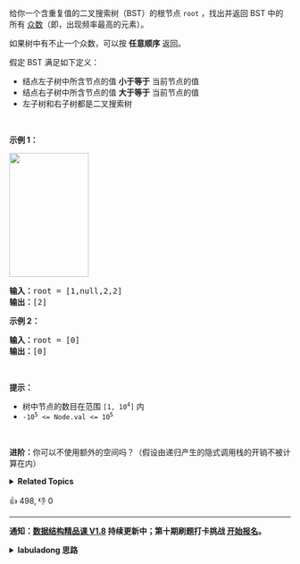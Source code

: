 <p>给你一个含重复值的二叉搜索树（BST）的根节点 <code>root</code> ，找出并返回 BST 中的所有 <a href="https://baike.baidu.com/item/%E4%BC%97%E6%95%B0/44796" target="_blank">众数</a>（即，出现频率最高的元素）。</p>

<p>如果树中有不止一个众数，可以按 <strong>任意顺序</strong> 返回。</p>

<p>假定 BST 满足如下定义：</p>

<ul>
	<li>结点左子树中所含节点的值 <strong>小于等于</strong> 当前节点的值</li>
	<li>结点右子树中所含节点的值 <strong>大于等于</strong> 当前节点的值</li>
	<li>左子树和右子树都是二叉搜索树</li>
</ul>

<p>&nbsp;</p>

<p><strong>示例 1：</strong></p>
<img alt="" src="https://assets.leetcode.com/uploads/2021/03/11/mode-tree.jpg" style="width: 142px; height: 222px;" />
<pre>
<strong>输入：</strong>root = [1,null,2,2]
<strong>输出：</strong>[2]
</pre>

<p><strong>示例 2：</strong></p>

<pre>
<strong>输入：</strong>root = [0]
<strong>输出：</strong>[0]
</pre>

<p>&nbsp;</p>

<p><strong>提示：</strong></p>

<ul>
	<li>树中节点的数目在范围 <code>[1, 10<sup>4</sup>]</code> 内</li>
	<li><code>-10<sup>5</sup> &lt;= Node.val &lt;= 10<sup>5</sup></code></li>
</ul>

<p>&nbsp;</p>

<p><strong>进阶：</strong>你可以不使用额外的空间吗？（假设由递归产生的隐式调用栈的开销不被计算在内）</p>
<details><summary><strong>Related Topics</strong></summary>树 | 深度优先搜索 | 二叉搜索树 | 二叉树</details><br>

<div>👍 498, 👎 0</div>

<div id="labuladong"><hr>

**通知：[数据结构精品课 V1.8](https://aep.h5.xeknow.com/s/1XJHEO) 持续更新中；第十期刷题打卡挑战 [开始报名](https://mp.weixin.qq.com/s/eUG2OOzY3k_ZTz-CFvtv5Q)。**

<details><summary><strong>labuladong 思路</strong></summary>

## 基本思路

前文 [手把手刷二叉树总结篇](https://labuladong.github.io/article/fname.html?fname=二叉树总结) 说过二叉树的递归分为「遍历」和「分解问题」两种思维模式，这道题需要用到「遍历」的思维。

BST 的中序遍历有序，在中序遍历的位置做一些判断逻辑和操作有序数组差不多，很容易找出众数。

**标签：[二叉搜索树](https://mp.weixin.qq.com/mp/appmsgalbum?__biz=MzAxODQxMDM0Mw==&action=getalbum&album_id=2121995456690946054)**

## 解法代码

```java
class Solution {
    ArrayList<Integer> mode = new ArrayList<>();
    TreeNode prev = null;
    // 当前元素的重复次数
    int curCount = 0;
    // 全局的最长相同序列长度
    int maxCount = 0;

    public int[] findMode(TreeNode root) {
        // 执行中序遍历
        traverse(root);

        int[] res = new int[mode.size()];
        for (int i = 0; i < res.length; i++) {
            res[i] = mode.get(i);
        }
        return res;
    }

    void traverse(TreeNode root) {
        if (root == null) {
            return;
        }
        traverse(root.left);

        // 中序遍历位置
        if (prev == null) {
            // 初始化
            curCount = 1;
            maxCount = 1;
            mode.add(root.val);
        } else {
            if (root.val == prev.val) {
                // root.val 重复的情况
                curCount++;
                if (curCount == maxCount) {
                    // root.val 是众数
                    mode.add(root.val);
                } else if (curCount > maxCount) {
                    // 更新众数
                    mode.clear();
                    maxCount = curCount;
                    mode.add(root.val);
                }
            }

            if (root.val != prev.val) {
                // root.val 不重复的情况
                curCount = 1;
                if (curCount == maxCount) {
                    mode.add(root.val);
                }
            }
        }
        // 别忘了更新 prev
        prev = root;

        traverse(root.right);
    }
}
```

</details>
</div>




